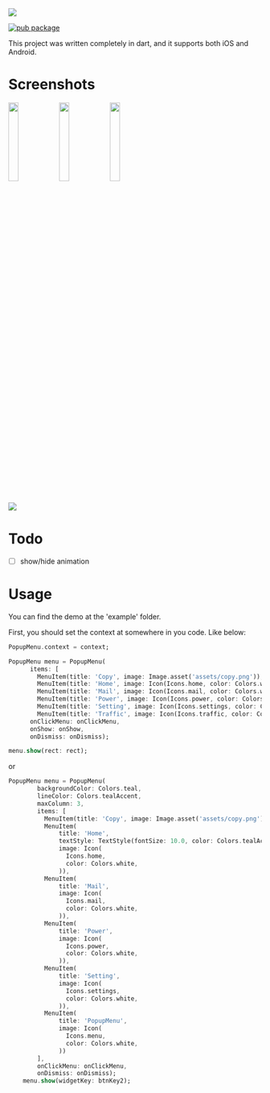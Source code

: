 <img src="popupmenu.png" >

[![pub package](https://img.shields.io/badge/pub-v2.0.0-blue.svg)](https://pub.dev/packages/popup_menu)

This project was written completely in dart, and it supports both iOS and Android.

# Screenshots
<img src="https://wx2.sinaimg.cn/mw1024/acbce940gy1g6hsz8566vj20ek06waa9.jpg" width="20%"><img src="https://wx3.sinaimg.cn/mw1024/acbce940gy1g6hsz86ki9j209u0am74i.jpg" width="20%"><img src="https://wx2.sinaimg.cn/mw1024/acbce940gy1g6hsz8a1t2j20eg0ac74q.jpg" width="20%">

<img src="04.png">

# Todo
- [ ] show/hide animation

# Usage


You can find the demo at the 'example' folder.

First, you should set the context at somewhere in you code. Like below:
```dart
PopupMenu.context = context;
```
```dart
PopupMenu menu = PopupMenu(
      items: [
        MenuItem(title: 'Copy', image: Image.asset('assets/copy.png')), 
        MenuItem(title: 'Home', image: Icon(Icons.home, color: Colors.white,)), 
        MenuItem(title: 'Mail', image: Icon(Icons.mail, color: Colors.white,)), 
        MenuItem(title: 'Power', image: Icon(Icons.power, color: Colors.white,)),
        MenuItem(title: 'Setting', image: Icon(Icons.settings, color: Colors.white,)), 
        MenuItem(title: 'Traffic', image: Icon(Icons.traffic, color: Colors.white,))], 
      onClickMenu: onClickMenu, 
      onShow: onShow,
      onDismiss: onDismiss);

menu.show(rect: rect);


```

or

```dart
PopupMenu menu = PopupMenu(
        backgroundColor: Colors.teal,
        lineColor: Colors.tealAccent,
        maxColumn: 3,
        items: [
          MenuItem(title: 'Copy', image: Image.asset('assets/copy.png')),
          MenuItem(
              title: 'Home',
              textStyle: TextStyle(fontSize: 10.0, color: Colors.tealAccent),
              image: Icon(
                Icons.home,
                color: Colors.white,
              )),
          MenuItem(
              title: 'Mail',
              image: Icon(
                Icons.mail,
                color: Colors.white,
              )),
          MenuItem(
              title: 'Power',
              image: Icon(
                Icons.power,
                color: Colors.white,
              )),
          MenuItem(
              title: 'Setting',
              image: Icon(
                Icons.settings,
                color: Colors.white,
              )),
          MenuItem(
              title: 'PopupMenu',
              image: Icon(
                Icons.menu,
                color: Colors.white,
              ))
        ],
        onClickMenu: onClickMenu,
        onDismiss: onDismiss);
    menu.show(widgetKey: btnKey2);
```
